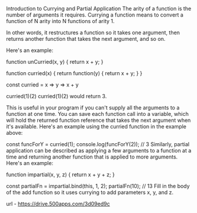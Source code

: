 Introduction to Currying and Partial Application
The arity of a function is the number of arguments it requires. Currying a function means to convert a function of N arity into N functions of arity 1.

In other words, it restructures a function so it takes one argument, then returns another function that takes the next argument, and so on.

Here's an example:

function unCurried(x, y) {
  return x + y;
}

function curried(x) {
  return function(y) {
    return x + y;
  }
}

const curried = x => y => x + y

curried(1)(2)
curried(1)(2) would return 3.

This is useful in your program if you can't supply all the arguments to a function at one time. You can save each function call into a variable, which will hold the returned function reference that takes the next argument when it's available. Here's an example using the curried function in the example above:

const funcForY = curried(1);
console.log(funcForY(2)); // 3
Similarly, partial application can be described as applying a few arguments to a function at a time and returning another function that is applied to more arguments. Here's an example:

function impartial(x, y, z) {
  return x + y + z;
}

const partialFn = impartial.bind(this, 1, 2);
partialFn(10); // 13
Fill in the body of the add function so it uses currying to add parameters x, y, and z.

url - https://drive.500apps.com/3d09ed9c